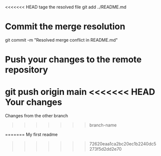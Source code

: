 <<<<<<< HEAD
tage the resolved file
git add ../README.md

# Commit the merge resolution
git commit -m "Resolved merge conflict in README.md"

# Push your changes to the remote repository
git push origin main
<<<<<<< HEAD
Your changes
=======
Changes from the other branch
>>>>>>> branch-name

=======
My first readme
>>>>>>> 72620eaa1ca2bc20ec1b2240dc5273f5d2dd2e70
